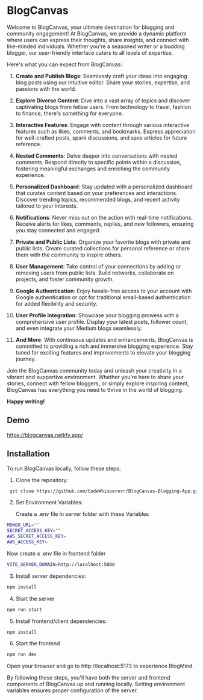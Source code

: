 
# BlogCanvas

Welcome to BlogCanvas, your ultimate destination for blogging and community engagement! At BlogCanvas, we provide a dynamic platform where users can express their thoughts, share insights, and connect with like-minded individuals. Whether you're a seasoned writer or a budding blogger, our user-friendly interface caters to all levels of expertise.

Here's what you can expect from BlogCanvas:

1. **Create and Publish Blogs**: Seamlessly craft your ideas into engaging blog posts using our intuitive editor. Share your stories, expertise, and passions with the world.

2. **Explore Diverse Content**: Dive into a vast array of topics and discover captivating blogs from fellow users. From technology to travel, fashion to finance, there's something for everyone.

3. **Interactive Features**: Engage with content through various interactive features such as likes, comments, and bookmarks. Express appreciation for well-crafted posts, spark discussions, and save articles for future reference.

4. **Nested Comments**: Delve deeper into conversations with nested comments. Respond directly to specific points within a discussion, fostering meaningful exchanges and enriching the community experience.

5. **Personalized Dashboard**: Stay updated with a personalized dashboard that curates content based on your preferences and interactions. Discover trending topics, recommended blogs, and recent activity tailored to your interests.

6. **Notifications**: Never miss out on the action with real-time notifications. Receive alerts for likes, comments, replies, and new followers, ensuring you stay connected and engaged.

7. **Private and Public Lists**: Organize your favorite blogs with private and public lists. Create curated collections for personal reference or share them with the community to inspire others.

8. **User Management**: Take control of your connections by adding or removing users from public lists. Build networks, collaborate on projects, and foster community growth.

9. **Google Authentication**: Enjoy hassle-free access to your account with Google authentication or opt for traditional email-based authentication for added flexibility and security.

10. **User Profile Integration**: Showcase your blogging prowess with a comprehensive user profile. Display your latest posts, follower count, and even integrate your Medium blogs seamlessly.

11. **And More**: With continuous updates and enhancements, BlogCanvas is committed to providing a rich and immersive blogging experience. Stay tuned for exciting features and improvements to elevate your blogging journey.

Join the BlogCanvas community today and unleash your creativity in a vibrant and supportive environment. Whether you're here to share your stories, connect with fellow bloggers, or simply explore inspiring content, BlogCanvas has everything you need to thrive in the world of blogging. 

**Happy writing!**





## Demo

https://blogcanvas.netlify.app/


## Installation

To run BlogCanvas locally, follow these steps:

1. Clone the repository:
```bash
 git clone https://github.com/CodeWhispererr/BlogCanvas-Blogging-App.git
```
2. Set Environment Variables:
   
   Create a .env file in server folder with these Variables
```bash
MONGO_URL=""
SECRET_ACCESS_KEY=""
AWS_SECRET_ACCESS_KEY=
AWS_ACCESS_KEY=
``` 

  Now create a .env file in frontend folder 

   ```bash
VITE_SERVER_DOMAIN=http://localhost:5000
``` 

3. Install server dependencies:
```bash
npm install
```

4. Start the server
```bash
npm run start
```

5. Install frontend/client dependencies:
```bash
npm install
```

6. Start the frontend
```bash
npm run dev
``` 
Open your browser and go to http://localhost:5173 to experience BlogMind.

By following these steps, you'll have both the server and frontend components of BlogCanvas up and running locally. Setting environment variables ensures proper configuration of the server.
